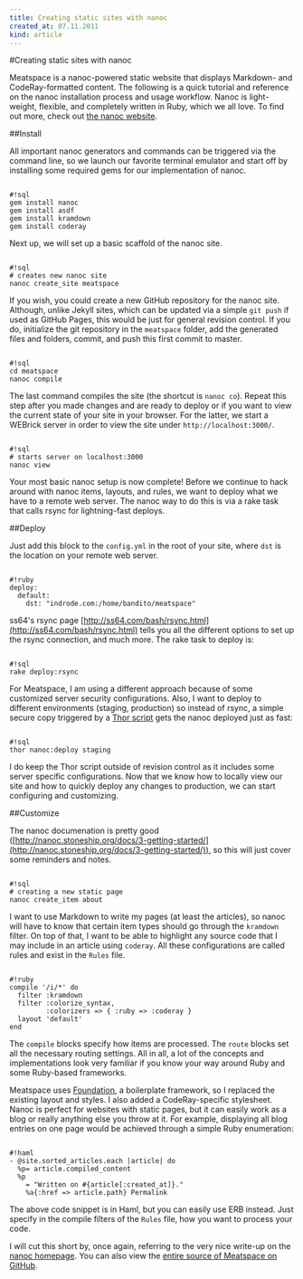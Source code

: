 ```yaml
---
title: Creating static sites with nanoc
created_at: 07.11.2011
kind: article
---
```


#Creating static sites with nanoc

Meatspace is a nanoc-powered static website that displays Markdown- and CodeRay-formatted content. The following is a quick tutorial and reference on the nanoc installation process and usage workflow. Nanoc is light-weight, flexible, and completely written in Ruby, which we all love. To find out more, check out [the nanoc website](http://nanoc.stoneship.org/).

##Install

All important nanoc generators and commands can be triggered via the command line, so we launch our favorite terminal emulator and start off by installing some required gems for our implementation of nanoc.

<pre><code>
#!sql
gem install nanoc
gem install asdf
gem install kramdown
gem install coderay
</code></pre>

Next up, we will set up a basic scaffold of the nanoc site.

<pre><code>
#!sql
# creates new nanoc site
nanoc create_site meatspace
</code></pre>

If you wish, you could create a new GitHub repository for the nanoc site. Although, unlike Jekyll sites, which can be updated via a simple `git push` if used as GitHub Pages, this would be just for general revision control. If you do, initialize the git repository in the `meatspace` folder, add the generated files and folders, commit, and push this first commit to master.

<pre><code>
#!sql
cd meatspace
nanoc compile
</code></pre>

The last command compiles the site (the shortcut is `nanoc co`). Repeat this step after you made changes and are ready to deploy or if you want to view the current state of your site in your browser. For the latter, we start a WEBrick server in order to view the site under `http://localhost:3000/`.

<pre><code>
#!sql
# starts server on localhost:3000
nanoc view
</code></pre>

Your most basic nanoc setup is now complete! Before we continue to hack around with nanoc items, layouts, and rules, we want to deploy what we have to a remote web server. The nanoc way to do this is via a rake task that calls rsync for lightning-fast deploys.

##Deploy

Just add this block to the `config.yml` in the root of your site, where `dst` is the location on your remote web server.

<pre><code>
#!ruby
deploy:
  default:
    dst: "indrode.com:/home/bandito/meatspace"
</code></pre>

ss64's rsync page [http://ss64.com/bash/rsync.html](http://ss64.com/bash/rsync.html) tells you all the different options to set up the rsync connection, and much more. The rake task to deploy is:

<pre><code>
#!sql
rake deploy:rsync
</code></pre>

For Meatspace, I am using a different approach because of some customized server security configurations. Also, I want to deploy to different environments (staging, production) so instead of rsync, a simple secure copy triggered by a [Thor script](https://github.com/wycats/thor) gets the nanoc deployed just as fast:

<pre><code>
#!sql
thor nanoc:deploy staging
</code></pre>

I do keep the Thor script outside of revision control as it includes some server specific configurations. Now that we know how to locally view our site and how to quickly deploy any changes to production, we can start configuring and customizing.

##Customize

The nanoc documenation is pretty good ([http://nanoc.stoneship.org/docs/3-getting-started/](http://nanoc.stoneship.org/docs/3-getting-started/)), so this will just cover some reminders and notes.

<pre><code>
#!sql
# creating a new static page
nanoc create_item about
</code></pre>

I want to use Markdown to write my pages (at least the articles), so nanoc will have to know that certain item types should go through the `kramdown` filter. On top of that, I want to be able to highlight any source code that I may include in an article using `coderay`. All these configurations are called rules and exist in the `Rules` file.

<pre><code>
#!ruby
compile '/i/*' do
  filter :kramdown
  filter :colorize_syntax,
         :colorizers => { :ruby => :coderay }
  layout 'default'
end
</code></pre>

The `compile` blocks specify how items are processed. The `route` blocks set all the necessary routing settings. All in all, a lot of the concepts and implementations look very familiar if you know your way around Ruby and some Ruby-based frameworks.

Meatspace uses [Foundation](http://foundation.zurb.com/), a boilerplate framework, so I replaced the existing layout and styles. I also added a CodeRay-specific stylesheet. Nanoc is perfect for websites with static pages, but it can easily work as a blog or really anything else you throw at it. For example, displaying all blog entries on one page would be achieved through a simple Ruby enumeration:

<pre><code>
#!haml
- @site.sorted_articles.each |article| do
  %p= article.compiled_content
  %p
    = "Written on #{article[:created_at]}."
    %a{:href => article.path} Permalink
</code></pre>

The above code snippet is in Haml, but you can easily use ERB instead. Just specify in the compile filters of the `Rules` file, how you want to process your code.

I will cut this short by, once again, referring to the very nice write-up on the [nanoc homepage](http://nanoc.stoneship.org/docs/1-introduction/). You can also view the [entire source of Meatspace on GitHub](https://github.com/indrode/meatspace).

